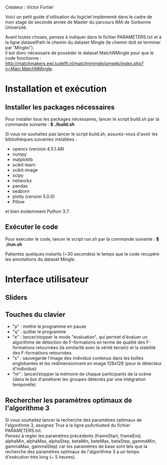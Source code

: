 Créateur : Victor Fortier

Voici un petit guide d'utilisation du logiciel implémenté dans le cadre de mon stage de seconde année de Master du parcours IMA de Sorbonne Université.

Avant toutes choses, pensez à indiquer dans le fichier PARAMETERS.txt et à la ligne datasetPath le chemin du dataset Mingle (le chemin doit se terminer par 'Mingle/').  
Il est donc nécessaire de posséder le dataset MatchNMingle pour que le code fonctionne : http://matchmakers.ewi.tudelft.nl/matchnmingle/pmwiki/index.php?n=Main.MatchNMingle.

# Installation et exécution

## Installer les packages nécessaires

Pour installer tous les packages nécessaires, lancer le script build.sh par la commande suivante : **$ ./build.sh**

Si vous ne souhaitez pas lancer le script build.sh, assurez-vous d'avoir les bibliothèques suivantes installées :

+ opencv (version 4.5.1.48)
+ numpy
+ matplotlib
+ scikit-learn
+ scikit-image
+ scipy
+ networkx
+ pandas
+ seaborn
+ plotly (version 5.0.0)
+ Pillow

et bien évidemment Python 3.7.

## Exécuter le code

Pour exécuter le code, lancer le script run.sh par la commande suivante : **$ ./run.sh**

Patientez quelques instants (~30 secondes) le temps que le code recupère les annotations du dataset Mingle.

# Interface utilisateur

## Sliders

## Touches du clavier

+ "p" : mettre le programme en pause
+ "q" : quitter le programme
+ "e" : lancer/stopper le mode "évaluation", qui permet d'évaluer un algorithme de détection de F-formations en terme de qualité des F-formations retournées
      (la similarité avec la vérité terrain) et la stabilité des F-formations retournées
+ "s" : sauvegarde l'image des individus contenus dans les boîtes englobantes et les redimensionnent en image 128x128 (pour le détecteur d'individus)
+ "m" : lancer/stopper la mémoire de chaque participants de la scène (dans le but d'améliorer les groupes détectés par une intégration temporelle)

## Rechercher les paramètres optimaux de l'algorithme 3

Si vous souhaitez lancer la recherche des paramètres optimaux de l'algorithme 3, assignez True à la ligne psActivated du fichier PARAMETERS.txt.  
Pensez à regler les paramètres précédents (frameStart, frameEnd, alphaMin, alphaMax, alphaStep, betaMin, beteMax, betaStep, gammaMin, gammaMax, gammaStep) car
les paramètres de base sont tels que la recherche des paramètres optimaux de l'algorithme 3 a un temps d'exécution très long (~ 5 heures).
